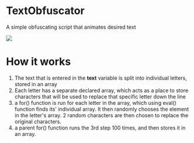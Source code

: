 # TextObfuscator
A simple obfuscating script that animates desired text

![](https://ifp.pw/HR3Q.gif)

# How it works
1. The text that is entered in the **text** variable is split into individual letters, stored in an array
2. Each letter has a separate declared array, which acts as a place to store characters that will be used to replace that specific letter down the line
3. a for() function is run for each letter in the array, which using eval() function finds its' individual array. It then randomly chooses the element in the letter's array. 2 random characters are then chosen to replace the original characters.
4. a parent for() function runs the 3rd step 100 times, and then stores it in an array.
